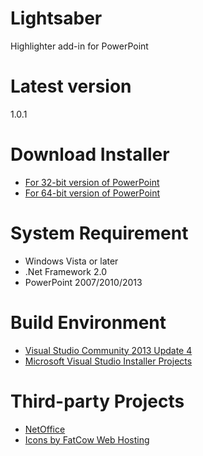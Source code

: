# Lightsaber
Highlighter add-in for PowerPoint

# Latest version
1.0.1

# Download Installer
- [For 32-bit version of PowerPoint](https://github.com/examan/lightsaber/releases/download/1.0.1/Lightsaber86.msi)
- [For 64-bit version of PowerPoint](https://github.com/examan/lightsaber/releases/download/1.0.1/Lightsaber64.msi)

# System Requirement
- Windows Vista or later
- .Net Framework 2.0
- PowerPoint 2007/2010/2013

# Build Environment
- [Visual Studio Community 2013 Update 4](http://www.visualstudio.com/downloads/download-visual-studio-vs.aspx)
- [Microsoft Visual Studio Installer Projects](https://visualstudiogallery.msdn.microsoft.com/9abe329c-9bba-44a1-be59-0fbf6151054d)

# Third-party Projects
- [NetOffice](http://netoffice.codeplex.com/)
- [Icons by FatCow Web Hosting](https://www.iconfinder.com/iconsets/fatcow)
